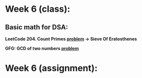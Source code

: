 # Week 6 (class):

## Basic math for DSA:

**LeetCode 204. Count Primes [problem](https://leetcode.com/problems/count-primes/) -> Sieve Of Eratosthenes**

**GFG: GCD of two numbers [problem](https://www.geeksforgeeks.org/problems/gcd-of-two-numbers3459/1)**

# Week 6 (assignment):
